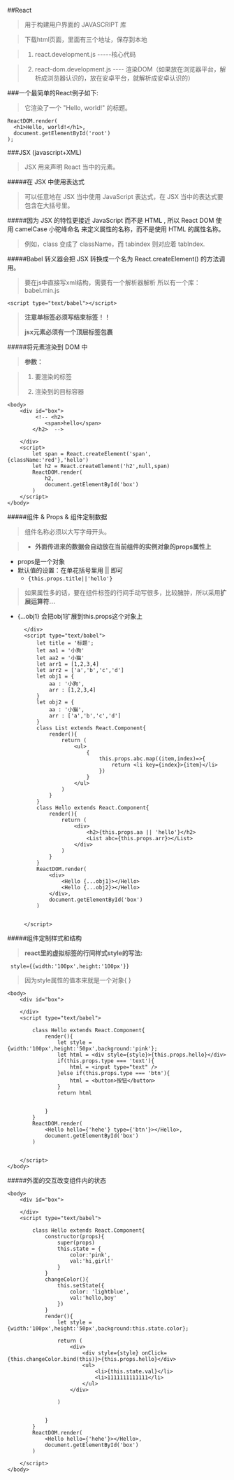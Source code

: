 ##React
>用于构建用户界面的 JAVASCRIPT 库

> 下载html页面，里面有三个地址，保存到本地

>	1. react.development.js  -----核心代码
	
>	2. react-dom.development.js ---- 渲染DOM（如果放在浏览器平台，解析成浏览器认识的，放在安卓平台，就解析成安卓认识的）


###一个最简单的React例子如下:
>它渲染了一个 "Hello, world!" 的标题。

	ReactDOM.render(
	  <h1>Hello, world!</h1>,
	  document.getElementById('root')
	);

###JSX (javascript+XML)
>JSX 用来声明 React 当中的元素。

#####在 JSX 中使用表达式
>	可以任意地在 JSX 当中使用 JavaScript 表达式，在 JSX 当中的表达式要包含在大括号里。

#####因为 JSX 的特性更接近 JavaScript 而不是 HTML , 所以 React DOM 使用 camelCase 小驼峰命名 来定义属性的名称，而不是使用 HTML 的属性名称。
>	例如，class 变成了 className，而 tabindex 则对应着 tabIndex.

#####Babel 转义器会把 JSX 转换成一个名为 React.createElement() 的方法调用。
>要在js中直接写xml结构，需要有一个解析器解析
所以有一个库： babel.min.js

	<script type="text/babel"></script>

> **注意单标签必须写结束标签！！**
> 
> **jsx元素必须有一个顶层标签包裹**


#####将元素渲染到 DOM 中
>**参数：**

>1. 要渲染的标签
>
>2. 渲染到的目标容器
>
	<body>
		<div id="box">
			 <!-- <h2>
				<span>hello</span>
			</h2>  -->
			
		</div>
		<script>
			let span = React.createElement('span',{className:'red'},'hello')
			let h2 = React.createElement('h2',null,span)
			ReactDOM.render(
				h2,
				document.getElementById('box')
			)
		</script>
	</body>

#####组件 & Props & 组件定制数据
>	组件名称必须以大写字母开头。

>* **外面传进来的数据会自动放在当前组件的实例对象的props属性上**
* props是一个对象
* 默认值的设置：在单花括号里用 || 即可
	* `{this.props.title||'hello'}`

>如果属性多的话，要在组件标签的行间手动写很多，比较臃肿，所以采用**扩展运算符...**
>
* {...obj1}  会把obj1扩展到this.props这个对象上


	<body>
		<div id="box">
			 
		</div>
		<script type="text/babel">
			let title = '标题';
			let aa1 = '小狗'
			let aa2 = '小猫'
			let arr1 = [1,2,3,4]
			let arr2 = ['a','b','c','d']
			let obj1 = {
				aa : '小狗',
				arr : [1,2,3,4]
			}
			let obj2 = {
				aa : '小猫',
				arr : ['a','b','c','d']
			}
			class List extends React.Component{
				render(){
					return (
						<ul>
							{
								this.props.abc.map((item,index)=>{
									return <li key={index}>{item}</li>
								})
							}
						</ul>
					)
				}
			}
			class Hello extends React.Component{
				render(){
					return (
						<div>
							<h2>{this.props.aa || 'hello'}</h2>
							<List abc={this.props.arr}></List>
						</div>
					)
				}
			}
			ReactDOM.render(
				<div>
					<Hello {...obj1}></Hello>
					<Hello {...obj2}></Hello>
				</div>,
				document.getElementById('box')
			)


		</script>
	</body>
	

#####组件定制样式和结构
>**react里的虚拟标签的行间样式style的写法:**

	 style={{width:'100px',height:'100px'}}
>因为style属性的值本来就是一个对象{ }

	<body>
		<div id="box">
			 
		</div>
		<script type="text/babel">
			
			class Hello extends React.Component{
				render(){
					let style = {width:'100px',height:'50px',background:'pink'};
					let html = <div style={style}>{this.props.hello}</div>
					if(this.props.type === 'text'){
						html = <input type="text" />
					}else if(this.props.type === 'btn'){
						html = <button>按钮</button>
					}
					return html
						
					
				}
			}
			ReactDOM.render(
				<Hello hello={'hehe'} type={'btn'}></Hello>,
				document.getElementById('box')
			)


		</script>
	</body>


#####外面的交互改变组件内的状态

	<body>
		<div id="box">
			 
		</div>
		<script type="text/babel">
			
			class Hello extends React.Component{
				constructor(props){
					super(props)
					this.state = {
						color:'pink',
						val:'hi,girl!'
					}
				}
				changeColor(){
					this.setState({
						color: 'lightblue',
						val:'hello,boy'
					})
				}
				render(){
					let style = {width:'100px',height:'50px',background:this.state.color};
					
					return (
						<div>
							<div style={style} onClick={this.changeColor.bind(this)}>{this.props.hello}</div>
							<ul>
								<li>{this.state.val}</li>
								<li>1111111111111</li>
							</ul>
						</div>
					
					)
						
					
				}
			}
			ReactDOM.render(
				<Hello hello={'hehe'}></Hello>,
				document.getElementById('box')
			)

		</script>
	</body>

	